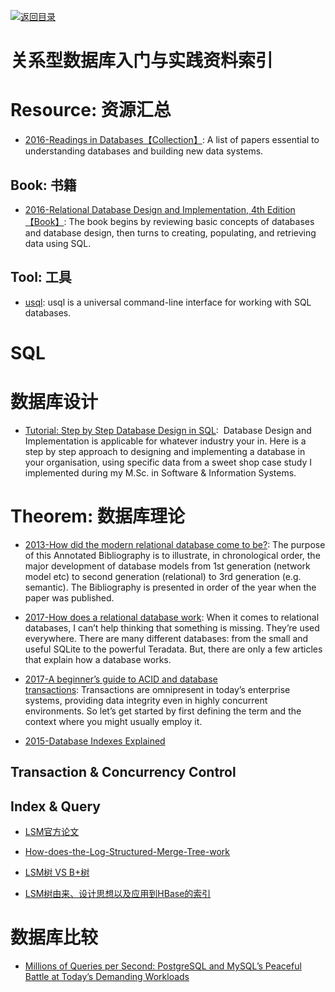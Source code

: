 [![返回目录](https://parg.co/UGo)](https://parg.co/b4z) 




# 关系型数据库入门与实践资料索引


# Resource: 资源汇总

- [2016-Readings in Databases【Collection】](https://github.com/rxin/db-readings): A list of papers essential to understanding databases and building new data systems.


## Book: 书籍

- [2016-Relational Database Design and Implementation, 4th Edition【Book】](https://parg.co/bjE): The book begins by reviewing basic concepts of databases and database design, then turns to creating, populating, and retrieving data using SQL.


## Tool: 工具

- [usql](https://github.com/knq/usql): usql is a universal command-line interface for working with SQL databases.




# SQL




# 数据库设计



- [Tutorial: Step by Step Database Design in SQL](https://www.linkedin.com/pulse/tutorial-step-database-design-sql-david-mccaldin):  Database Design and Implementation is applicable for whatever industry your in. Here is a step by step approach to designing and implementing a database in your organisation, using specific data from a sweet shop case study I implemented during my M.Sc. in Software & Information Systems.


# Theorem: 数据库理论

- [2013-How did the modern relational database come to be?](https://www.linkedin.com/pulse/how-did-modern-relational-database-come-david-mccaldin): The purpose of this Annotated Bibliography is to illustrate, in chronological order, the major development of database models from 1st generation (network model etc) to second generation (relational) to 3rd generation (e.g. semantic). The Bibliography is presented in order of the year when the paper was published.


- [2017-How does a relational database work](http://coding-geek.com/how-databases-work/): When it comes to relational databases, I can’t help thinking that something is missing. They’re used everywhere. There are many different databases: from the small and useful SQLite to the powerful Teradata. But, there are only a few articles that explain how a database works.

- [2017-A beginner’s guide to ACID and database transactions](http://6me.us/OzSh): Transactions are omnipresent in today’s enterprise systems, providing data integrity even in highly concurrent environments. So let’s get started by first defining the term and the context where you might usually employ it.

- [2015-Database Indexes Explained](https://www.essentialsql.com/what-is-a-database-index/) 


## Transaction & Concurrency Control


## Index & Query

- [LSM官方论文](https://drive.wps.cn/view/l/ace64c0b315a47ec898c97b7c06a255e)

- [How-does-the-Log-Structured-Merge-Tree-work](https://www.quora.com/How-does-the-Log-Structured-Merge-Tree-work)

- [LSM树 VS B+树](http://blog.csdn.net/dbanote/article/details/8897599)


- [LSM树由来、设计思想以及应用到HBase的索引](http://www.cnblogs.com/yanghuahui/p/3483754.html)


# 数据库比较

- [Millions of Queries per Second: PostgreSQL and MySQL’s Peaceful Battle at Today’s Demanding Workloads](https://www.percona.com/blog/2017/01/06/millions-queries-per-second-postgresql-and-mysql-peaceful-battle-at-modern-demanding-workloads/?utm_source=tuicool&utm_medium=referral)